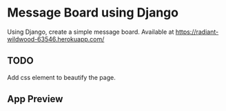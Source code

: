 # Message Board using Django

Using Django, create a simple message board. Available at https://radiant-wildwood-63546.herokuapp.com/

## TODO

Add css element to beautify the page.
## App Preview


